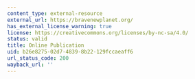 ```yaml
---
content_type: external-resource
external_url: https://bravenewplanet.org/
has_external_license_warning: true
license: https://creativecommons.org/licenses/by-nc-sa/4.0/
status: valid
title: Online Publication
uid: b26e8275-02d7-4839-8b22-129fccaeaff6
url_status_code: 200
wayback_url: ''
---
```

